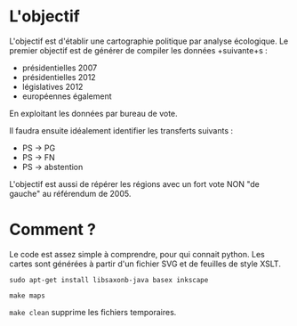 # L'objectif

L'objectif est d'établir une cartographie politique par analyse écologique.
Le premier objectif est de générer de compiler les données +suivante+s :
 * présidentielles 2007
 * présidentielles 2012
 * législatives 2012
 * européennes également

En exploitant les données par bureau de vote.

Il faudra ensuite idéalement identifier les transferts suivants :
 * PS -> PG
 * PS -> FN
 * PS -> abstention
 
L'objectif est aussi de répérer les régions avec un fort vote NON "de gauche" au référendum de 2005.


# Comment ?

Le code est assez simple à comprendre, pour qui connait python.
Les cartes sont générées à partir d'un fichier SVG et de feuilles de style XSLT.

```
sudo apt-get install libsaxonb-java basex inkscape
```

```
make maps
```

```make clean``` supprime les fichiers temporaires.
